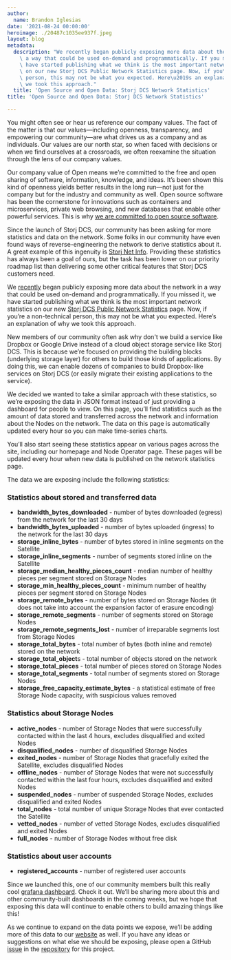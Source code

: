 ```yaml
---
author:
  name: Brandon Iglesias
date: '2021-08-24 00:00:00'
heroimage: ./20487c1035ee937f.jpeg
layout: blog
metadata:
  description: "We recently began publicly exposing more data about the network in\
    \ a way that could be used on-demand and programmatically. If you missed it, we\
    \ have started publishing what we think is the most important network statistics\
    \ on our new Storj DCS Public Network Statistics page. Now, if you\u2019re a non-technical\
    \ person, this may not be what you expected. Here\u2019s an explanation of why\
    \ we took this approach."
  title: 'Open Source and Open Data: Storj DCS Network Statistics'
title: 'Open Source and Open Data: Storj DCS Network Statistics'

---
```


You might often see or hear us reference our company values. The fact of the matter is that our values—including openness, transparency, and empowering our community—are what drives us as a company and as individuals. Our values are our north star, so when faced with decisions or when we find ourselves at a crossroads, we often reexamine the situation through the lens of our company values.   


Our company value of Open means we’re committed to the free and open sharing of software, information, knowledge, and ideas. It’s been shown this kind of openness yields better results in the long run—not just for the company but for the industry and community as well. Open source software has been the cornerstone for innovations such as containers and microservices, private web browsing, and new databases that enable other powerful services. This is why [we are committed to open source software](https://www.storj.io/open-source).    


Since the launch of Storj DCS, our community has been asking for more statistics and data on the network. Some folks in our community have even found ways of reverse-engineering the network to derive statistics about it. A great example of this ingenuity is [Storj Net Info](https://storjnet.info/). Providing these statistics has always been a goal of ours, but the task has been lower on our priority roadmap list than delivering some other critical features that Storj DCS customers need.   


We [recently](https://forum.storj.io/t/publicly-exposed-network-data-official-statistics-from-storj-dcs-satellites/14103) began publicly exposing more data about the network in a way that could be used on-demand and programmatically. If you missed it, we have started publishing what we think is the most important network statistics on our new [Storj DCS Public Network Statistics](https://stats.storjshare.io/) page. Now, if you’re a non-technical person, this may not be what you expected. Here’s an explanation of why we took this approach.   


New members of our community often ask why don't we build a service like Dropbox or Google Drive instead of a cloud object storage service like Storj DCS. This is because we’re focused on providing the building blocks (underlying storage layer) for others to build those kinds of applications. By doing this, we can enable dozens of companies to build Dropbox-like services on Storj DCS (or easily migrate their existing applications to the service).   
  
We decided we wanted to take a similar approach with these statistics, so we’re exposing the data in JSON format instead of just providing a dashboard for people to view. On this page, you’ll find statistics such as the amount of data stored and transferred across the network and information about the Nodes on the network. The data on this page is automatically updated every hour so you can make time-series charts.   
  
You’ll also start seeing these statistics appear on various pages across the site, including our homepage and Node Operator page. These pages will be updated every hour when new data is published on the network statistics page.  


The data we are exposing include the following statistics:   


### Statistics about stored and transferred data

* **bandwidth\_bytes\_downloaded** - number of bytes downloaded (egress) from the network for the last 30 days
* **bandwidth\_bytes\_uploaded** - number of bytes uploaded (ingress) to the network for the last 30 days
* **storage\_inline\_bytes** - number of bytes stored in inline segments on the Satellite
* **storage\_inline\_segments** - number of segments stored inline on the Satellite
* **storage\_median\_healthy\_pieces\_count** - median number of healthy pieces per segment stored on Storage Nodes
* **storage\_min\_healthy\_pieces\_count** - minimum number of healthy pieces per segment stored on Storage Nodes
* **storage\_remote\_bytes** - number of bytes stored on Storage Nodes (it does not take into account the expansion factor of erasure encoding)
* **storage\_remote\_segments** - number of segments stored on Storage Nodes
* **storage\_remote\_segments\_lost** - number of irreparable segments lost from Storage Nodes
* **storage\_total\_bytes** - total number of bytes (both inline and remote) stored on the network
* **storage\_total\_object**s - total number of objects stored on the network
* **storage\_total\_pieces** - total number of pieces stored on Storage Nodes
* **storage\_total\_segments** - total number of segments stored on Storage Nodes
* **storage\_free\_capacity\_estimate\_bytes** - a statistical estimate of free Storage Node capacity, with suspicious values removed

### Statistics about Storage Nodes

* **active\_nodes** - number of Storage Nodes that were successfully contacted within the last 4 hours, excludes disqualified and exited Nodes
* **disqualified\_nodes** - number of disqualified Storage Nodes
* **exited\_nodes** - number of Storage Nodes that gracefully exited the Satellite, excludes disqualified Nodes
* **offline\_nodes** - number of Storage Nodes that were not successfully contacted within the last four hours, excludes disqualified and exited Nodes
* **suspended\_nodes** - number of suspended Storage Nodes, excludes disqualified and exited Nodes
* **total\_nodes** - total number of unique Storage Nodes that ever contacted the Satellite
* **vetted\_nodes** - number of vetted Storage Nodes, excludes disqualified and exited Nodes
* **full\_nodes** - number of Storage Nodes without free disk

### Statistics about user accounts

* **registered\_accounts** - number of registered user accounts

  


Since we launched this, one of our community members built this really cool [grafana dashboard](https://storjstats.info/d/storj/storj-network-statistics?orgId=1). Check it out. We’ll be sharing more about this and other community-built dashboards in the coming weeks, but we hope that exposing this data will continue to enable others to build amazing things like this!

  
As we continue to expand on the data points we expose, we’ll be adding more of this data to our [website](http://storj.io) as well. If you have any ideas or suggestions on what else we should be exposing, please open a GitHub [issue](https://github.com/storj/stats/issues) in the [repository](https://github.com/storj/stats) for this project.  


  


